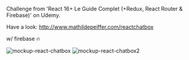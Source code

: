 Challenge from 'React 16+ Le Guide Complet (+Redux, React Router & Firebase)' on Udemy.
 
Have a look: http://www.mathildepeiffer.com/reactchatbox

 
 
w/ firebase  🔥 
  

![mockup-react-chatbox](https://user-images.githubusercontent.com/86634734/136636570-c328908b-51f8-4978-8378-f6695f07b44d.png)
![mockup-react-chatbox2](https://user-images.githubusercontent.com/86634734/136784102-c557efe5-e793-418c-a750-b1f20e48b2d0.png)
 
 
